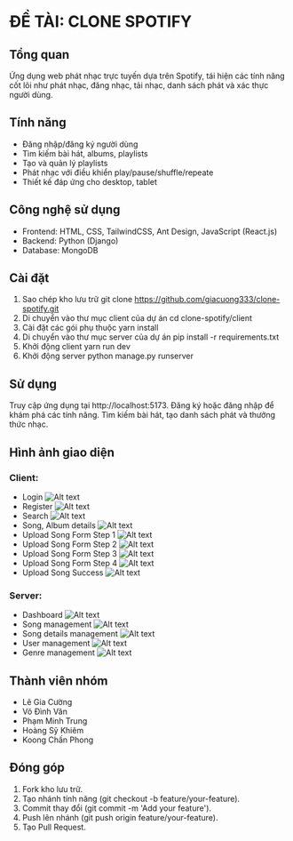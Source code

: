 # ĐỀ TÀI: CLONE SPOTIFY

## Tổng quan

Ứng dụng web phát nhạc trực tuyến dựa trên Spotify, tái hiện các tính năng cốt lõi như phát nhạc, đăng nhạc, tải nhạc, danh sách phát và xác thực người dùng.

## Tính năng

- Đăng nhập/đăng ký người dùng
- Tìm kiếm bài hát, albums, playlists
- Tạo và quản lý playlists
- Phát nhạc với điều khiển play/pause/shuffle/repeate
- Thiết kế đáp ứng cho desktop, tablet

## Công nghệ sử dụng

- Frontend: HTML, CSS, TailwindCSS, Ant Design, JavaScript (React.js)
- Backend: Python (Django)
- Database: MongoDB

## Cài đặt

1. Sao chép kho lưu trữ
   git clone https://github.com/giacuong333/clone-spotify.git
2. Di chuyển vào thư mục client của dự án
   cd clone-spotify/client
3. Cài đặt các gói phụ thuộc
   yarn install
4. Di chuyển vào thư mục server của dự án
   pip install -r requirements.txt
5. Khởi động client
   yarn run dev
6. Khởi động server
   python manage.py runserver

## Sử dụng

Truy cập ứng dụng tại http://localhost:5173.
Đăng ký hoặc đăng nhập để khám phá các tính năng.
Tìm kiếm bài hát, tạo danh sách phát và thưởng thức nhạc.

## Hình ảnh giao diện

### Client:

- Login
  ![Alt text](https://drive.usercontent.google.com/download?id=1Q6vk9Dlpy9I3ILiWaWC5dW5kMF8qB1b4&authuser=0)
- Register
  ![Alt text](https://drive.usercontent.google.com/download?id=1Sxp5Uraf4E8UPvTicgTOgEB64RmUJlRW&authuser=0)
- Search
  ![Alt text](https://drive.usercontent.google.com/download?id=1DHMai2bYeHRlafpTTIBOifPq7B5yUS8F&authuser=0)
- Song, Album details
  ![Alt text](https://drive.usercontent.google.com/download?id=1-4slfP4AbvvBvqEaSRZxzbbfYNiT5sAT&authuser=0)
- Upload Song Form Step 1
  ![Alt text](https://drive.usercontent.google.com/download?id=1MIAbyi18rix-Qbb6wmdm9lP6MxeXgBl3&authuser=0)
- Upload Song Form Step 2
  ![Alt text](https://drive.usercontent.google.com/download?id=1TP4SxIMXznyUwNlmKPACiU48f9L76Hys&authuser=0)
- Upload Song Form Step 3
  ![Alt text](https://drive.usercontent.google.com/download?id=1_2cWkT2htyayDwVr8pZLVuC2SE_z9KQ5&authuser=0)
- Upload Song Form Step 4
  ![Alt text](https://drive.usercontent.google.com/download?id=1zvLFq1OgGE7ONW4fBUpaOaJBnAXyPlP-&authuser=0)
- Upload Song Success
  ![Alt text](https://drive.usercontent.google.com/download?id=1lPdb6da7ztevcAjFeizmp9U9Wz-4bwrk&authuser=0)

### Server:

- Dashboard
  ![Alt text](https://drive.usercontent.google.com/download?id=1NMX4sMCZCbHOMbMIqqoR1ehd3Afa2Xap&authuser=0)
- Song management
  ![Alt text](https://drive.usercontent.google.com/download?id=1NMX4sMCZCbHOMbMIqqoR1ehd3Afa2Xap&authuser=0)
- Song details management
  ![Alt text](https://drive.usercontent.google.com/download?id=19liTXFmtLda3zALMSxTT_TKUbbmMjnE2&authuser=0)
- User management
  ![Alt text]()
- Genre management
  ![Alt text]()

## Thành viên nhóm

- Lê Gia Cường
- Võ Đình Văn
- Phạm Minh Trung
- Hoàng Sỹ Khiêm
- Koong Chấn Phong

## Đóng góp

1. Fork kho lưu trữ.
2. Tạo nhánh tính năng (git checkout -b feature/your-feature).
3. Commit thay đổi (git commit -m 'Add your feature').
4. Push lên nhánh (git push origin feature/your-feature).
5. Tạo Pull Request.

